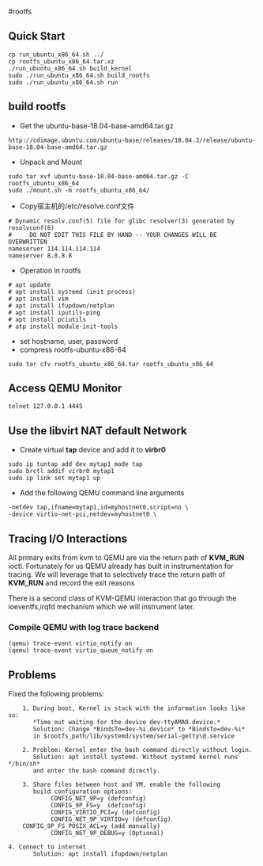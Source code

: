 #rootfs

## Quick Start
```
cp run_ubuntu_x86_64.sh ../
cp rootfs_ubuntu_x86_64.tar.xz
./run_ubuntu_x86_64.sh build_kernel
sudo ./run_ubuntu_x86_64.sh build_rootfs
sudo ./run_ubuntu_x86_64.sh run
```

## build rootfs
- Get the ubuntu-base-18.04-base-amd64.tar.gz
```
http://cdimage.ubuntu.com/ubuntu-base/releases/18.04.3/release/ubuntu-base-18.04-base-amd64.tar.gz
```

- Unpack and Mount
```
sudo tar xvf ubuntu-base-18.04-base-amd64.tar.gz -C rootfs_ubuntu_x86_64
sudo ./mount.sh -m rootfs_ubuntu_x86_64/
```

- Copy宿主机的/etc/resolve.conf文件
```
# Dynamic resolv.conf(5) file for glibc resolver(3) generated by resolvconf(8)
#     DO NOT EDIT THIS FILE BY HAND -- YOUR CHANGES WILL BE OVERWRITTEN
nameserver 114.114.114.114
nameserver 8.8.8.8
```
- Operation in rootfs
```
# apt update
# apt install systemd (init process)
# apt install vim
# apt install ifupdown/netplan
# apt install iputils-ping
# apt install pciutils
# atp install module-init-tools
```
- set hostname, user, password
- compress rootfs-ubuntu-x86-64
```
sudo tar cfv rootfs_ubuntu_x86_64.tar rootfs_ubuntu_x86_64
```

## Access QEMU Monitor

```
telnet 127.0.0.1 4445
```

## Use the libvirt NAT **default** Network

- Create virtual **tap** device and add it to **virbr0**

```
sudo ip tuntap add dev mytap1 mode tap
sudo brctl addif virbr0 mytap1
sudo ip link set mytap1 up
```

- Add the following QEMU command line arguments

```
-netdev tap,ifname=mytap1,id=myhostnet0,script=no \
-device virtio-net-pci,netdev=myhostnet0 \
```

## Tracing I/O Interactions
All primary exits from kvm to QEMU are via the return path of **KVM_RUN** ioctl. Fortunately for us QEMU already has built in instrumentation for tracing. We will leverage that to selectively trace the return path of **KVM_RUN** and record the exit reasons

There is a second class of KVM-QEMU interaction that go through the ioeventfs,irqfd mechanism which we will instrument later.

### Compile QEMU with **log trace backend**

```
(qemu) trace-event virtio_notify on 
(qemu) trace-event virtio_queue_notify on 
```


## Problems

Fixed the following problems:

        1. During boot, Kernel is stuck with the information looks like so:
           *Time out waiting for the device dev-ttyAMA0.device.*
           Solution: Change *BindsTo=dev-%i.device* to *BindsTo=dev-%i*
           in $rootfs_path/lib/systemd/system/serial-getty\@.service

        2. Problem: Kernel enter the bash command directly without login.
           Solution: apt install systemd. Without systemd kernel runs */bin/sh*
           and enter the bash command directly.

        3. Share files between host and VM, enable the following
           build configuration options:
                CONFIG_NET_9P=y (defconfig)
                CONFIG_9P_FS=y  (defconfig)
                CONFIG_VIRTIO_PCI=y (defconfig)
                CONFIG_NET_9P_VIRTIO=y (defconfig)
		CONFIG_9P_FS_POSIX_ACL=y (add manually)
                CONFIG_NET_9P_DEBUG=y (Optional)

	4. Connect to internet
           Solution: apt install ifupdown/netplan


